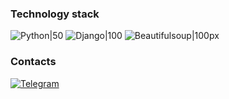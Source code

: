 <h3>Technology stack</h3>

![Python|50](https://simpleicons.org/icons/python.svg)
![Django|100](https://blog.skillfactory.ru/wp-content/uploads/2023/02/django_logo.svg-1594273.png)
![Beautifulsoup|100px](https://www.jeveuxetredatascientist.fr/wp-content/uploads/2022/06/BeautifulSoup-1080x428.jpg)

<h3>Contacts</h3>

<a href="https://t.me/dzhekc">![Telegram](https://img.shields.io/badge/Telegram-2CA5E0?style=for-the-badge&logo=telegram&logoColor=white)</a>
